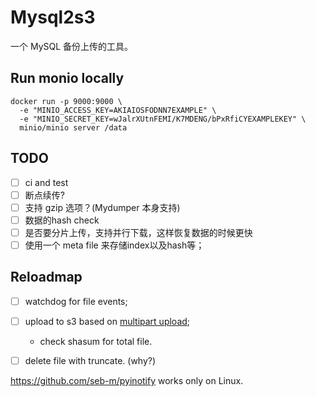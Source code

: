 # Mysql2s3

一个 MySQL 备份上传的工具。

## Run monio locally

```
docker run -p 9000:9000 \
  -e "MINIO_ACCESS_KEY=AKIAIOSFODNN7EXAMPLE" \
  -e "MINIO_SECRET_KEY=wJalrXUtnFEMI/K7MDENG/bPxRfiCYEXAMPLEKEY" \
  minio/minio server /data
```

## TODO

- [ ] ci and test
- [ ] 断点续传?
- [ ] 支持 gzip 选项？(Mydumper 本身支持)
- [ ] 数据的hash check
- [ ] 是否要分片上传，支持并行下载，这样恢复数据的时候更快
- [ ] 使用一个 meta file 来存储index以及hash等；

## Reloadmap

- [ ] watchdog for file events;
- [ ] upload to s3 based on [multipart upload](https://aws.amazon.com/cn/blogs/aws/amazon-s3-multipart-upload/);
  - check shasum for total file.
- [ ] delete file with truncate. (why?)


https://github.com/seb-m/pyinotify works only on Linux.
